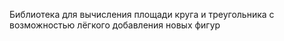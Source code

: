 Библиотека для вычисления площади круга и треугольника с возможностью лёгкого добавления новых фигур
